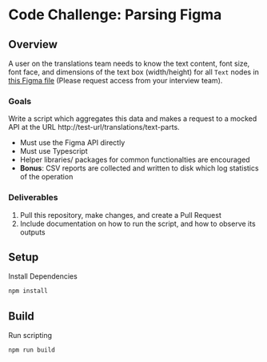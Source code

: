 # Code Challenge: Parsing Figma

## Overview
A user on the translations team needs to know the text content, font size, font face, and dimensions of the text box (width/height) for all `Text` nodes in [this Figma file](https://www.figma.com/design/FLca5Z5BpSca7dtQFmJva9/Code-Challenge%3A-Text-Node-Parsing?node-id=0-1&t=sohqCRNKwXKngMnh-11) (Please request access from your interview team).

### Goals
Write a script which aggregates this data and makes a request to a mocked API at the URL http://test-url/translations/text-parts.

- Must use the Figma API directly
- Must use Typescript
- Helper libraries/ packages for common functionalties are encouraged
- **Bonus**: CSV reports are collected and written to disk which log statistics of the operation

### Deliverables
1. Pull this repository, make changes, and create a Pull Request
2. Include documentation on how to run the script, and how to observe its outputs

## Setup

Install Dependencies
```sh
npm install
```

## Build

Run scripting
```sh
npm run build
```
